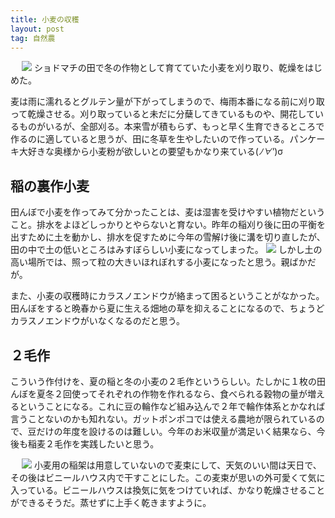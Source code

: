 ```yaml
---
title: 小麦の収穫
layout: post
tag: 自然農
---
```


　
<img src="https://kobapan.com/f/7377056386_edfca5876e.jpg">
ショドマチの田で冬の作物として育てていた小麦を刈り取り、乾燥をはじめた。

麦は雨に濡れるとグルテン量が下がってしまうので、梅雨本番になる前に刈り取って乾燥させる。刈り取っていると未だに分蘖してきているものや、開花しているものがいるが、全部刈る。本来雪が積もらず、もっと早く生育できるところで作るのに適していると思うが、田に冬草を生やしたいので作っている。パンケーキ大好きな奥様から小麦粉が欲しいとの要望もかなり来ている(*ﾉ∀'*)σ
　

## 稲の裏作小麦

田んぼで小麦を作ってみて分かったことは、麦は湿害を受けやすい植物だということ。排水をよほどしっかりとやらないと育ない。昨年の稲刈り後に田の平衡を出すために土を動かし、排水を促すために今年の雪解け後に溝を切り直したが、田の中で土の低いところはみすぼらしい小麦になってしまった。
<img src="https://kobapan.com/f/7377052020_2e21428d83.jpg">
しかし土の高い場所では、照って粒の大きいほれぼれする小麦になったと思う。親ばかだが。

また、小麦の収穫時にカラスノエンドウが絡まって困るということがなかった。田んぼをすると晩春から夏に生える畑地の草を抑えることになるので、ちょうどカラスノエンドウがいなくなるのだと思う。


## ２毛作

こういう作付けを、夏の稲と冬の小麦の２毛作というらしい。たしかに１枚の田んぼを夏冬２回使ってそれぞれの作物を作れるなら、食べられる穀物の量が増えるということになる。これに豆の輪作など組み込んで２年で輪作体系とかなれば言うことないのかも知れない。ガットポンポコでは使える農地が限られているので、豆だけの年度を設けるのは難しい。今年のお米収量が満足いく結果なら、今後も稲麦２毛作を実践したいと思う。

　
<img src="https://kobapan.com/f/7377043538_faccedb708.jpg">
小麦用の稲架は用意していないので麦束にして、天気のいい間は天日で、その後はビニールハウス内で干すことにした。この麦束が思いの外可愛くて気に入っている。ビニールハウスは換気に気をつけていれば、かなり乾燥させることができるそうだ。蒸せずに上手く乾きますように。

